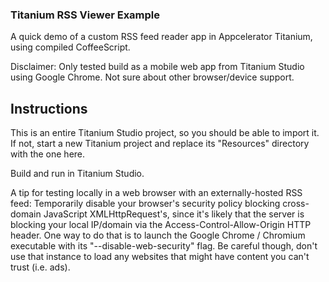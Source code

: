 ### Titanium RSS Viewer Example ###

A quick demo of a custom RSS feed reader app in Appcelerator Titanium, using compiled CoffeeScript.

Disclaimer: Only tested build as a mobile web app from Titanium Studio using Google Chrome. Not sure about other browser/device support.

## Instructions ##

This is an entire Titanium Studio project, so you should be able to import it.
If not, start a new Titanium project and replace its "Resources" directory with the one here.

Build and run in Titanium Studio.

A tip for testing locally in a web browser with an externally-hosted RSS feed:
Temporarily disable your browser's security policy blocking cross-domain JavaScript XMLHttpRequest's,
since it's likely that the server is blocking your local IP/domain via the Access-Control-Allow-Origin HTTP header.
One way to do that is to launch the Google Chrome / Chromium executable with its "--disable-web-security" flag.
Be careful though, don't use that instance to load any websites that might have content you can't trust (i.e. ads).
